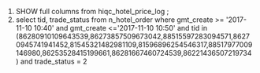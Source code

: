 1. SHOW full columns from hiqc_hotel_price_log ;
2. select tid, trade_status from n_hotel_order where gmt_create >= '2017-11-10 10:40' and gmt_create <='2017-11-10 10:50'
and tid in (86280910109643539,86273857509673042,88515597283094571,86270945741941452,81545321482981109,81596896254546317,88517977009146980,86253528415199661,86281667460724539,86221436507219734
) and trade_status = 2